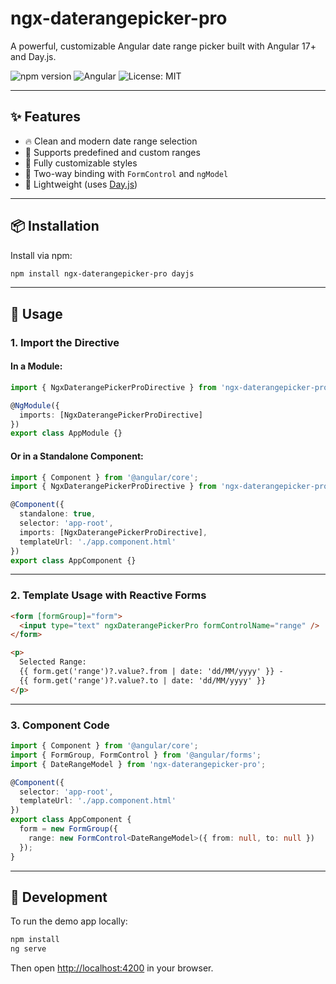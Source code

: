 # ngx-daterangepicker-pro

A powerful, customizable Angular date range picker built with Angular 17+ and Day.js.

![npm version](https://img.shields.io/npm/v/ngx-daterangepicker-pro.svg)
![Angular](https://img.shields.io/badge/angular-17%2B-red)
![License: MIT](https://img.shields.io/badge/license-MIT-blue.svg)

---

## ✨ Features

- 🔥 Clean and modern date range selection
- 📅 Supports predefined and custom ranges
- 🎨 Fully customizable styles
- 🔄 Two-way binding with `FormControl` and `ngModel`
- 🧩 Lightweight (uses [Day.js](https://day.js.org/))

---

## 📦 Installation

Install via npm:

```bash
npm install ngx-daterangepicker-pro dayjs
```

---

## 🚀 Usage

### 1. Import the Directive

#### In a Module:

```ts
import { NgxDaterangePickerProDirective } from 'ngx-daterangepicker-pro';

@NgModule({
  imports: [NgxDaterangePickerProDirective]
})
export class AppModule {}
```

#### Or in a Standalone Component:

```ts
import { Component } from '@angular/core';
import { NgxDaterangePickerProDirective } from 'ngx-daterangepicker-pro';

@Component({
  standalone: true,
  selector: 'app-root',
  imports: [NgxDaterangePickerProDirective],
  templateUrl: './app.component.html'
})
export class AppComponent {}
```

---

### 2. Template Usage with Reactive Forms

```html
<form [formGroup]="form">
  <input type="text" ngxDaterangePickerPro formControlName="range" />
</form>

<p>
  Selected Range:
  {{ form.get('range')?.value?.from | date: 'dd/MM/yyyy' }} -
  {{ form.get('range')?.value?.to | date: 'dd/MM/yyyy' }}
</p>
```

---

### 3. Component Code

```ts
import { Component } from '@angular/core';
import { FormGroup, FormControl } from '@angular/forms';
import { DateRangeModel } from 'ngx-daterangepicker-pro';

@Component({
  selector: 'app-root',
  templateUrl: './app.component.html'
})
export class AppComponent {
  form = new FormGroup({
    range: new FormControl<DateRangeModel>({ from: null, to: null })
  });
}
```

---

## 🧪 Development

To run the demo app locally:

```bash
npm install
ng serve
```

Then open [http://localhost:4200](http://localhost:4200) in your browser.

